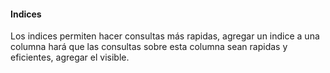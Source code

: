 #### Indices
Los indices permiten hacer consultas
más rapidas, agregar un indice a una columna hará que las consultas sobre esta columna sean rapidas y eficientes, agregar el visible.